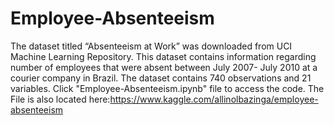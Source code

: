 # Employee-Absenteeism

The dataset titled “Absenteeism at Work” was downloaded from UCI Machine Learning Repository. This dataset contains information regarding number of employees that were absent between July 2007- July 2010 at a courier company in Brazil. The dataset contains 740 observations and 21 variables. Click "Employee-Absenteeism.ipynb" file to access the code.
The File is also located here:https://www.kaggle.com/allinolbazinga/employee-absenteeism


